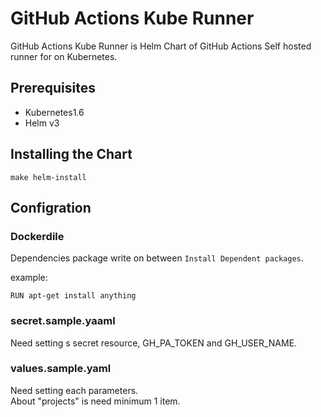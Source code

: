 # GitHub Actions Kube Runner

GitHub Actions Kube Runner is Helm Chart of GitHub Actions Self hosted runner for on Kubernetes.

## Prerequisites

- Kubernetes1.6
- Helm v3

## Installing the Chart

`make helm-install`

## Configration

### Dockerdile

Dependencies package write on between `Install Dependent packages`.

example:
```
RUN apt-get install anything
```

### secret.sample.yaaml

Need setting s secret resource, GH_PA_TOKEN and GH_USER_NAME.

### values.sample.yaml

Need setting each  parameters.  
About "projects" is need minimum 1 item.